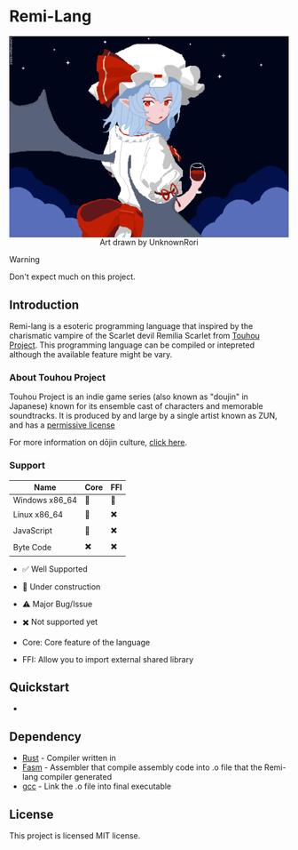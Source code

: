 # Remi-Lang


<div align="center">
  <img src="./docs/mascot.gif" align="center" />
</div>
<div align="center">
  <span>Art drawn by UnknownRori</span>
</div>

> [!WARNING]
> Don't expect much on this project.

## Introduction

Remi-lang is a esoteric programming language that inspired by the charismatic vampire of the Scarlet devil Remilia Scarlet from [Touhou Project](https://en.wikipedia.org/wiki/Touhou_Project). This programming language can be compiled or intepreted although the available feature might be vary.

### About Touhou Project

Touhou Project is an indie game series (also known as "doujin" in Japanese)
known for its ensemble cast of characters and memorable soundtracks.
It is produced by and large by a single artist known as ZUN, and has a
[permissive license](https://en.touhouwiki.net/wiki/Touhou_Wiki:Copyrights#Copyright_status.2FTerms_of_Use_of_the_Touhou_Project>)

For more information on dōjin culture,
[click here](https://en.wikipedia.org/wiki/D%C5%8Djin).

### Support

|Name            | Core | FFI |
|----------------|------|-----|
|Windows x86_64  |  🔧  |  🔧 |
|Linux x86_64    |  🔧  |  ✖️  |
|JavaScript      |  🔧  |  ✖️  |
|Byte Code       |  ✖️   |  ✖️  |

- ✅ Well Supported
- 🔧 Under construction
- ⚠️  Major Bug/Issue
- ✖️  Not supported yet

- Core: Core feature of the language
- FFI: Allow you to import external shared library

## Quickstart

-

## Dependency

- [Rust](https://rustup.rs/) - Compiler written in
- [Fasm](https://flatassembler.net/) - Assembler that compile assembly code into .o file that the Remi-lang compiler generated
- [gcc](https://gcc.gnu.org/) - Link the .o file into final executable

## License

This project is licensed MIT license.
